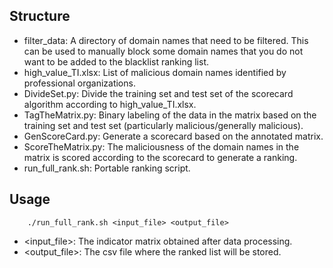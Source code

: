 ## Structure
* filter_data: A directory of domain names that need to be filtered. This can be used to manually block some domain names that you do not want to be added to the blacklist ranking list.
* high_value_TI.xlsx: List of malicious domain names identified by professional organizations.
* DivideSet.py: Divide the training set and test set of the scorecard algorithm according to high_value_TI.xlsx.
* TagTheMatrix.py: Binary labeling of the data in the matrix based on the training set and test set (particularly malicious/generally malicious).
* GenScoreCard.py: Generate a scorecard based on the annotated matrix.
* ScoreTheMatrix.py: The maliciousness of the domain names in the matrix is ​​scored according to the scorecard to generate a ranking.
* run_full_rank.sh: Portable ranking script.

## Usage
```
    ./run_full_rank.sh <input_file> <output_file>
```
* <input_file>: The indicator matrix obtained after data processing.
* <output_file>: The csv file where the ranked list will be stored.